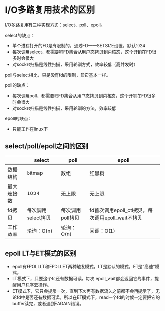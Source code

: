# I/O多路复用技术的区别

I/O多路复用有三种实现方式：select、poll、epoll。

select的缺点：

* 单个进程打开的FD是有限制的，通过FD——SETSIZE设置，默认1024
* 每次调用select，都需要吧FD集合从用户态拷贝到内核态，这个开销在FD很多时会很大
* 对socket扫描是线性扫描，采用轮训方式，效率较低（高并发时）

poll与select相比，只是没有fd的限制，其它基本一样。

poll的缺点：

* 每次调用poll，都需要吧FD集合从用户态拷贝到内核态，这个开销在FD很多时会很大
* 对socket扫描是线性扫描，采用轮训的方法，效率较低

epoll的缺点：

* 只能工作在linux下

## select/poll/epoll之间的区别

|            | select             | poll             | epoll                                             |
| ---------- | ------------------ | ---------------- | ------------------------------------------------- |
| 数据结构 | bitmap             | 数组           | 红黑树                                         |
| 最大连接数 | 1024               | 无上限        | 无上限                                         |
| fd拷贝   | 每次调用select拷贝 | 每次调用poll拷贝 | fd首次调用epoll_ctl拷贝，每次调用epoll_wait不拷贝 |
| 工作效率 | 轮询：O(n)      | 轮询：O(n)    | 回调：O(1)                                     |

## epoll LT与ET模式的区别

* epoll有EPOLLLT和EPOLLET两种触发模式，LT是默认的模式，ET是“高速”模式。
* LT模式下，只要这个fd还有数据可读，每次 epoll_wait都会返回它的事件，提醒用户程序去操作。
* ET模式下，它只会提示一次，直到下次再有数据流入之前都不会再提示了，无论fd中是否还有数据可读。所以在ET模式下，read一个fd的时候一定要把它的buffer读完，或者遇到EAGAIN错误。

